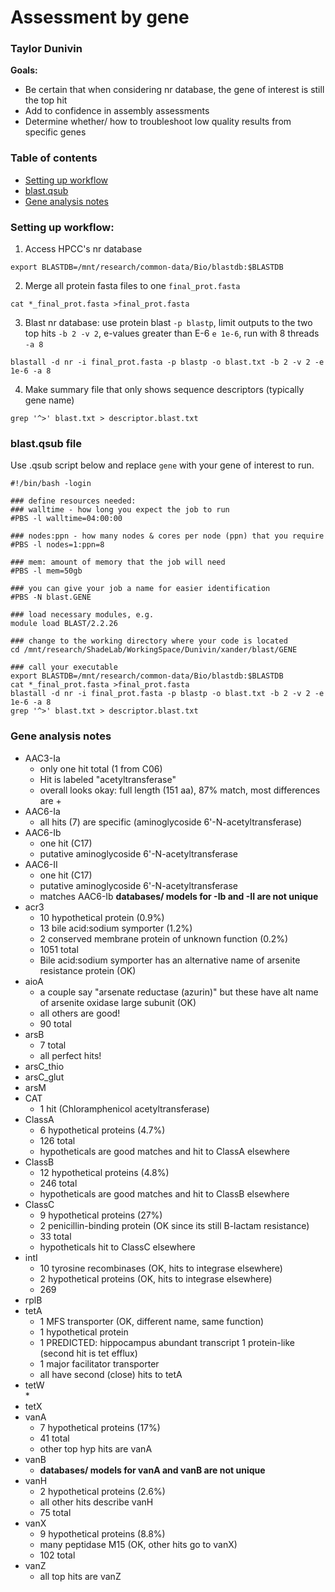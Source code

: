 # Assessment by gene
### Taylor Dunivin

__Goals:__
* Be certain that when considering nr database, the gene of interest is still the top hit
* Add to confidence in assembly assessments
* Determine whether/ how to troubleshoot low quality results from specific genes

### Table of contents
* [Setting up workflow](https://github.com/ShadeLab/Xander_arsenic/blob/master/assessment_by_gene.md#setting-up-workflow)
* [blast.qsub](https://github.com/ShadeLab/Xander_arsenic/blob/master/assessment_by_gene.md#blast.qsub)
* [Gene analysis notes](https://github.com/ShadeLab/Xander_arsenic/blob/master/assessment_by_gene.md#gene-analysis-notes)

### __Setting up workflow:__
1. Access HPCC's nr database
```
export BLASTDB=/mnt/research/common-data/Bio/blastdb:$BLASTDB
```

2. Merge all protein fasta files to one `final_prot.fasta`
```
cat *_final_prot.fasta >final_prot.fasta
```

3. Blast nr database: use protein blast `-p blastp`, limit outputs to the two top hits `-b 2 -v 2`, e-values greater than E-6 `e 1e-6`, run with 8 threads `-a 8`
```
blastall -d nr -i final_prot.fasta -p blastp -o blast.txt -b 2 -v 2 -e 1e-6 -a 8
```

4. Make summary file that only shows sequence descriptors (typically gene name)
```
grep '^>' blast.txt > descriptor.blast.txt
```

### __blast.qsub file__
Use .qsub script below and replace `gene` with your gene of interest to run.
```
#!/bin/bash -login
 
### define resources needed:
### walltime - how long you expect the job to run
#PBS -l walltime=04:00:00
 
### nodes:ppn - how many nodes & cores per node (ppn) that you require
#PBS -l nodes=1:ppn=8
 
### mem: amount of memory that the job will need
#PBS -l mem=50gb
 
### you can give your job a name for easier identification
#PBS -N blast.GENE
 
### load necessary modules, e.g.
module load BLAST/2.2.26
 
### change to the working directory where your code is located
cd /mnt/research/ShadeLab/WorkingSpace/Dunivin/xander/blast/GENE
 
### call your executable
export BLASTDB=/mnt/research/common-data/Bio/blastdb:$BLASTDB
cat *_final_prot.fasta >final_prot.fasta
blastall -d nr -i final_prot.fasta -p blastp -o blast.txt -b 2 -v 2 -e 1e-6 -a 8
grep '^>' blast.txt > descriptor.blast.txt
```

### Gene analysis notes
* AAC3-Ia
  * only one hit total (1 from C06)
  * Hit is labeled "acetyltransferase" 
  * overall looks okay: full length (151 aa), 87% match, most differences are +
* AAC6-Ia
  * all hits (7) are specific (aminoglycoside 6'-N-acetyltransferase)
* AAC6-Ib  
  * one hit (C17)
  * putative aminoglycoside 6'-N-acetyltransferase
* AAC6-II
  * one hit (C17)
  * putative aminoglycoside 6'-N-acetyltransferase 
  * matches AAC6-Ib __databases/ models for -Ib and -II are not unique__
* acr3  
  * 10 hypothetical protein (0.9%)
  * 13 bile acid:sodium symporter (1.2%) 
  * 2 conserved membrane protein of unknown function (0.2%)
  * 1051 total
  * Bile acid:sodium symporter has an alternative name of arsenite resistance protein (OK)
* aioA
  * a couple say "arsenate reductase (azurin)" but these have alt name of arsenite oxidase large subunit (OK)
  * all others are good! 
  * 90 total
* arsB       
  * 7 total
  * all perfect hits!
* arsC_thio  
* arsC_glut
* arsM
* CAT
  * 1 hit (Chloramphenicol acetyltransferase) 
* ClassA  
  * 6 hypothetical proteins (4.7%)
  * 126 total
  * hypotheticals are good matches and hit to ClassA elsewhere
* ClassB
  * 12 hypothetical proteins (4.8%)
  * 246 total
  * hypotheticals are good matches and hit to ClassB elsewhere
* ClassC  
  * 9 hypothetical proteins (27%)
  * 2 penicillin-binding protein (OK since its still B-lactam resistance)
  * 33 total
  * hypotheticals hit to ClassC elsewhere 
* intI
  * 10 tyrosine recombinases (OK, hits to integrase elsewhere)
  * 2 hypothetical proteins (OK, hits to integrase elsewhere)
  * 269
* rplB  
* tetA
  * 1 MFS transporter (OK, different name, same function)
  * 1 hypothetical protein
  * 1 PREDICTED: hippocampus abundant transcript 1 protein-like (second hit is tet efflux)
  * 1 major facilitator transporter
  * all have second (close) hits to tetA
* tetW  
  * 
* tetX
* vanA  
  * 7 hypothetical proteins (17%)
  * 41 total
  * other top hyp hits are vanA
* vanB
  * __databases/ models for vanA and vanB are not unique__
* vanH  
  * 2 hypothetical proteins (2.6%)
  * all other hits describe vanH 
  * 75 total
* vanX
  * 9 hypothetical proteins (8.8%)
  * many peptidase M15 (OK, other hits go to vanX)
  * 102 total
* vanZ
  * all top hits are vanZ
              

